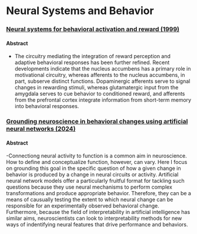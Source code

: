 # Neural Systems and Behavior
### [Neural systems for behavioral activation and reward (1999)](https://www.sciencedirect.com/science/article/abs/pii/S0959438899800312)
#### Abstract
- The circuitry mediating the integration of reward perception and adaptive behavioral responses has been further refined. Recent developments indicate that the nucleus accumbens has a primary role in motivational circuitry, whereas afferents to the nucleus accumbens, in part, subserve distinct functions. Dopaminergic afferents serve to signal changes in rewarding stimuli, whereas glutamatergic input from the amygdala serves to cue behavior to conditioned reward, and afferents from the prefrontal cortex integrate information from short-term memory into behavioral responses.

### [Grounding neuroscience in behavioral changes using artificial neural networks (2024)](https://www.sciencedirect.com/science/article/abs/pii/S0959438823001411)
#### Abstract
-Connectiong neural activity to function is a common aim in neuroscience. How to define and conceptualize function, however, can vary. Here I focus on grounding this goal in the specific question of how a given change in behavior is produced by a change in neural circuits or activity. Artificial neural network models offer a particularly fruitful format for tackling such questions because they use neural mechanisms to perform complex transformations and produce appropriate behavior. Therefore, they can be a means of causually testing the extent to which neural change can be responsible for an experimentally observed behavioral change. Furthermore, because the field of interpretability in artificial intelligence has similar aims, neuroscientists can look to interpretability methods for new ways of indentifying neural features that drive performance and behaviors.

